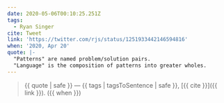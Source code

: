 ```yaml
---
date: 2020-05-06T00:10:25.251Z
tags:
  - Ryan Singer
cite: Tweet
link: 'https://twitter.com/rjs/status/1251933442146594816'
when: '2020, Apr 20'
quote: |-
  "Patterns" are named problem/solution pairs.
  "Language" is the composition of patterns into greater wholes.
---
```


> {{ quote | safe }}
> — {{ tags | tagsToSentence | safe }}, [{{ cite }}]({{ link }}). ({{ when }})

